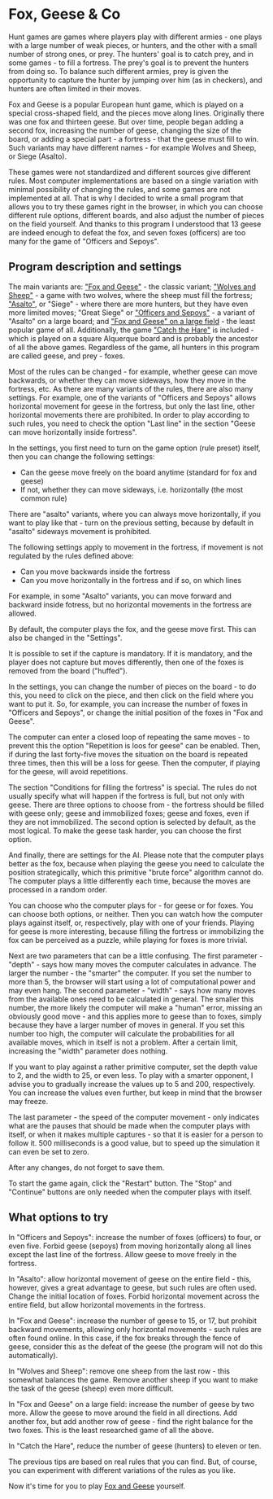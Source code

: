 # Fox, Geese & Co

Hunt games are games where players play with different armies - one plays with a large number of weak pieces, or hunters, and the other with a small number of strong ones, or prey. The hunters' goal is to catch prey, and in some games - to fill a fortress. The prey's goal is to prevent the hunters from doing so. To balance such different armies, prey is given the opportunity to capture the hunter by jumping over him (as in checkers), and hunters are often limited in their moves.

Fox and Geese is a popular European hunt game, which is played on a special cross-shaped field, and the pieces move along lines. Originally there was one fox and thirteen geese. But over time, people began adding a second fox, increasing the number of geese, changing the size of the board, or adding a special part - a fortress - that the geese must fill to win. Such variants may have different names - for example Wolves and Sheep, or Siege (Asalto).

These games were not standardized and different sources give different rules. Most computer implementations are based on a single variation with minimal possibility of changing the rules, and some games are not implemented at all. That is why I decided to write a small program that allows you to try these games right in the browser, in which you can choose different rule options, different boards, and also adjust the number of pieces on the field yourself. And thanks to this program I understood that 13 geese are indeed enough to defeat the fox, and seven foxes (officers) are too many for the game of "Officers and Sepoys".

## Program description and settings

The main variants are: ["Fox and Geese"](index.html?preset=GEESE) - the classic variant; ["Wolves and Sheep"](index.html?preset=SHEEP) - a game with two wolves, where the sheep must fill the fortress; ["Asalto"](index.html?preset=ASALTO), or "Siege" - where there are more hunters, but they have even more limited moves; "Great Siege" or ["Officers and Sepoys"](index.html?preset=SEPOYS) - a variant of "Asalto" on a large board; and ["Fox and Geese" on a large field](index.html?preset=RHOMBUS) - the least popular game of all. Additionally, the game ["Catch the Hare"](index.html?preset=HARE) is included - which is played on a square Alquerque board and is probably the ancestor of all the above games. Regardless of the game, all hunters in this program are called geese, and prey - foxes.

Most of the rules can be changed - for example, whether geese can move backwards, or whether they can move sideways, how they move in the fortress, etc. As there are many variants of the rules, there are also many settings. For example, one of the variants of "Officers and Sepoys" allows horizontal movement for geese in the fortress, but only the last line, other horizontal movements there are prohibited. In order to play according to such rules, you need to check the option "Last line" in the section "Geese can move horizontally inside fortress".

In the settings, you first need to turn on the game option (rule preset) itself, then you can change the following settings:

 - Can the geese move freely on the board anytime (standard for fox and geese)
 - If not, whether they can move sideways, i.e. horizontally (the most common rule)

There are "asalto" variants, where you can always move horizontally, if you want to play like that - turn on the previous setting, because by default in "asalto" sideways movement is prohibited.

The following settings apply to movement in the fortress, if movement is not regulated by the rules defined above:

 - Can you move backwards inside the fortress
 - Can you move horizontally in the fortress and if so, on which lines

For example, in some "Asalto" variants, you can move forward and backward inside fotress, but no horizontal movements in the fortress are allowed.

By default, the computer plays the fox, and the geese move first. This can also be changed in the "Settings".

It is possible to set if the capture is mandatory. If it is mandatory, and the player does not capture but moves differently, then one of the foxes is removed from the board ("huffed").

In the settings, you can change the number of pieces on the board - to do this, you need to click on the piece, and then click on the field where you want to put it. So, for example, you can increase the number of foxes in "Officers and Sepoys", or change the initial position of the foxes in "Fox and Geese".

The computer can enter a closed loop of repeating the same moves - to prevent this the option "Repetition is loos for geese" can be enabled. Then, if during the last forty-five moves the situation on the board is repeated three times, then this will be a loss for geese. Then the computer, if playing for the geese, will avoid repetitions.

The section "Conditions for filling the fortress" is special. The rules do not usually specify what will happen if the fortress is full, but not only with geese. There are three options to choose from - the fortress should be filled with geese only; geese and immobilized foxes; geese and foxes, even if they are not immobilized. The second option is selected by default, as the most logical. To make the geese task harder, you can choose the first option.

And finally, there are settings for the AI. Please note that the computer plays better as the fox, because when playing the geese you need to calculate the position strategically, which this primitive "brute force" algorithm cannot do. The computer plays a little differently each time, because the moves are processed in a random order.

You can choose who the computer plays for - for geese or for foxes. You can choose both options, or neither. Then you can watch how the computer plays against itself, or, respectively, play with one of your friends. Playing for geese is more interesting, because filling the fortress or immobilizing the fox can be perceived as a puzzle, while playing for foxes is more trivial.

Next are two parameters that can be a little confusing. The first parameter - "depth" - says how many moves the computer calculates in advance. The larger the number - the "smarter" the computer. If you set the number to more than 5, the browser will start using a lot of computational power and may even hang. The second parameter - "width" - says how many moves from the available ones need to be calculated in general. The smaller this number, the more likely the computer will make a "human" error, missing an obviously good move - and this applies more to geese than to foxes, simply because they have a larger number of moves in general. If you set this number too high, the computer will calculate the probabilities for all available moves, which in itself is not a problem. After a certain limit, increasing the "width" parameter does nothing.

If you want to play against a rather primitive computer, set the depth value to 2, and the width to 25, or even less. To play with a smarter opponent, I advise you to gradually increase the values up to 5 and 200, respectively. You can increase the values even further, but keep in mind that the browser may freeze. 

The last parameter - the speed of the computer movement - only indicates what are the pauses that should be made when the computer plays with itself, or when it makes multiple captures - so that it is easier for a person to follow it. 500 milliseconds is a good value, but to speed up the simulation it can even be set to zero.

After any changes, do not forget to save them.

To start the game again, click the "Restart" button. The "Stop" and "Continue" buttons are only needed when the computer plays with itself.

## What options to try

In "Officers and Sepoys": increase the number of foxes (officers) to four, or even five. Forbid geese (sepoys) from moving horizontally along all lines except the last line of the fortress. Allow geese to move freely in the fortress.

In "Asalto": allow horizontal movement of geese on the entire field - this, however, gives a great advantage to geese, but such rules are often used. Change the initial location of foxes. Forbid horizontal movement across the entire field, but allow horizontal movements in the fortress.

In "Fox and Geese": increase the number of geese to 15, or 17, but prohibit backward movements, allowing only horizontal movements - such rules are often found online. In this case, if the fox breaks through the fence of geese, consider this as the defeat of the geese (the program will not do this automatically).

In "Wolves and Sheep": remove one sheep from the last row - this somewhat balances the game. Remove another sheep if you want to make the task of the geese (sheep) even more difficult.

In "Fox and Geese" on a large field: increase the number of geese by two more. Allow the geese to move around the field in all directions. Add another fox, but add another row of geese - find the right balance for the two foxes. This is the least researched game of all the above.

In "Сatch the Hare", reduce the number of geese (hunters) to eleven or ten.

The previous tips are based on real rules that you can find. But, of course, you can experiment with different variations of the rules as you like.

Now it's time for you to play [Fox and Geese](index.html?preset=GEESE) yourself.

